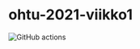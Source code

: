 # ohtu-2021-viikko1
![GitHub actions](https://github.com/AnttiHal/ohtu-2021-viikko1/workflows/Java%CI%with&Gradle/badge.svg)
